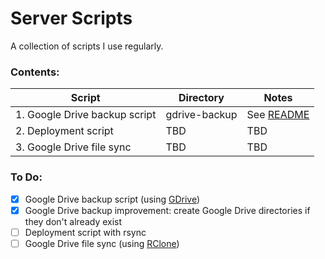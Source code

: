 # Server Scripts

A collection of scripts I use regularly.

### Contents:

| Script 							| Directory			| Notes 			|
|-----------------------------------|-------------------|-------------------|
| 1. Google Drive backup script 	| gdrive-backup 	| See [README][1] 	|
| 2. Deployment script 				| TBD 				| TBD 				|
| 3. Google Drive file sync 		| TBD 				| TBD 				|

### To Do:
- [X] Google Drive backup script (using [GDrive][2])
- [X] Google Drive backup improvement: create Google Drive directories if they don't already exist
- [ ] Deployment script with rsync
- [ ] Google Drive file sync (using [RClone][3])

[1]: gdrive-backup/README.md
[2]: https://github.com/prasmussen/gdrive
[3]: https://github.com/ncw/rclone/
